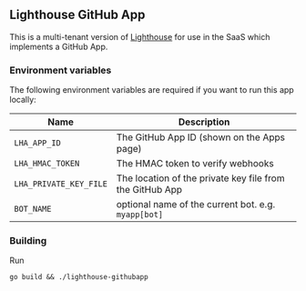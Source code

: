 ## Lighthouse GitHub App

This is a multi-tenant version of [Lighthouse](https://github.com/jenkins-x/lighthouse) for use in the SaaS which implements a GitHub App.

### Environment variables

The following environment variables are required if you want to run this app locally:

| Name  |  Description |
| ------------- | ------------- |
| `LHA_APP_ID` | The GitHub App ID (shown on the Apps page) |
| `LHA_HMAC_TOKEN` | The HMAC token to verify webhooks |
| `LHA_PRIVATE_KEY_FILE` | The location of the private key file from the GitHub App |
| `BOT_NAME` | optional name of the current bot. e.g. `myapp[bot]` |


### Building

Run

    go build && ./lighthouse-githubapp
    
    